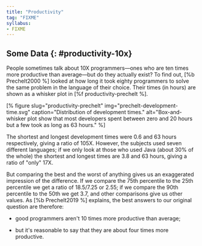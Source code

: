 ```yaml
---
title: "Productivity"
tag: "FIXME"
syllabus:
- FIXME
---
```


## Some Data {: #productivity-10x}

People sometimes talk about 10X programmers—ones who are
ten times more productive than average—but do they actually exist?
To find out,
[%b Prechelt2000 %] looked at how long it took eighty programmers
to solve the same problem in the language of their choice.
Their times (in hours) are shown as a whisker plot in [%f productivity-prechelt %].

[% figure
   slug="productivity-prechelt"
   img="prechelt-development-time.svg"
   caption="Distribution of development times."
   alt="Box-and-whisker plot show that most developers spent between zero and 20 hours but a few took as long as 63 hours."
%]

The shortest and longest development times were 0.6 and 63 hours respectively,
giving a ratio of 105X.
However,
the subjects used seven different languages;
if we only look at those who used Java (about 30% of the whole)
the shortest and longest times are 3.8 and 63 hours,
giving a ratio of "only" 17X.

But comparing the best and the worst of anything gives us
an exaggerated impression of the difference.
If we compare the 75th percentile to the 25th percentile
we get a ratio of 18.5/7.25 or 2.55;
if we compare the 90th percentile to the 50th we get 3.7,
and other comparisons give us other values.
As [%b Prechelt2019 %] explains,
the best answers to our original question are therefore:

-   good programmers aren't 10 times more productive than average;

-   but it's reasonable to say that they are about four times more productive.

